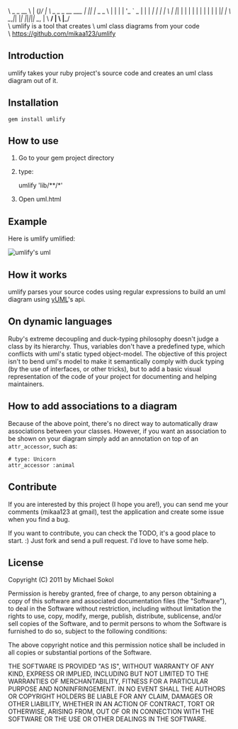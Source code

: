 \                            _ _  __
\                           | (_)/ _|
\            _   _ _ __ ___ | |_| |_ _   _
\           | | | | '_ ` _ \| | |  _| | | |
\           | |_| | | | | | | | | | | |_| |
\            \__,_|_| |_| |_|_|_|_|  \__, |
\                                     __/ |
\                                    |___/
\
\            umlify is a tool that creates
\          uml class diagrams from your code
\
\         <https://github.com/mikaa123/umlify>


Introduction
------------

umlify takes your ruby project's source code and creates an uml class diagram out of it.

Installation
------------

    gem install umlify

How to use
----------

1. Go to your gem project directory

2. type:

    umlify 'lib/\*\*/\*'

3. Open uml.html

Example
-------

Here is umlify umlified:

![umlify's uml](http://img43.imageshack.us/img43/2756/umlify.png)

How it works
------------

umlify parses your source codes using regular expressions to build an uml
diagram using [yUML](http://yuml.me/)'s api.

On dynamic languages
--------------------

Ruby's extreme decoupling and duck-typing philosophy doesn't judge a class by its hierarchy.
Thus, variables don't have a predefined type, which conflicts with uml's static typed object-model.
The objective of this project isn't to bend uml's model to make it semantically comply with
duck typing (by the use of interfaces, or other tricks), but to add a basic visual representation
of the code of your project for documenting and helping maintainers.

How to add associations to a diagram
------------------------------------

Because of the above point, there's no direct way to automatically draw associations between your
classes. However, if you want an association to be shown on your diagram simply add an annotation
on top of an `attr_accessor`, such as:

    # type: Unicorn
    attr_accessor :animal

Contribute
----------

If you are interested by this project (I hope you are!), you can send me your comments
(mikaa123 at gmail), test the application and create some issue when you find a bug.

If you want to contribute, you can check the TODO, it's a good place to start. :)
Just fork and send a pull request. I'd love to have some help.

License
-------

Copyright (C) 2011 by Michael Sokol

Permission is hereby granted, free of charge, to any person obtaining a copy
of this software and associated documentation files (the "Software"), to deal
in the Software without restriction, including without limitation the rights
to use, copy, modify, merge, publish, distribute, sublicense, and/or sell
copies of the Software, and to permit persons to whom the Software is
furnished to do so, subject to the following conditions:

The above copyright notice and this permission notice shall be included in
all copies or substantial portions of the Software.

THE SOFTWARE IS PROVIDED "AS IS", WITHOUT WARRANTY OF ANY KIND, EXPRESS OR
IMPLIED, INCLUDING BUT NOT LIMITED TO THE WARRANTIES OF MERCHANTABILITY,
FITNESS FOR A PARTICULAR PURPOSE AND NONINFRINGEMENT. IN NO EVENT SHALL THE
AUTHORS OR COPYRIGHT HOLDERS BE LIABLE FOR ANY CLAIM, DAMAGES OR OTHER
LIABILITY, WHETHER IN AN ACTION OF CONTRACT, TORT OR OTHERWISE, ARISING FROM,
OUT OF OR IN CONNECTION WITH THE SOFTWARE OR THE USE OR OTHER DEALINGS IN
THE SOFTWARE.

